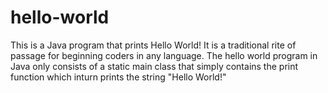 # hello-world
This is a Java program that prints Hello World! It is a traditional rite of passage for beginning coders in any language. 
The hello world program in Java only consists of a static main class that simply contains the print function which inturn prints the string "Hello World!"
